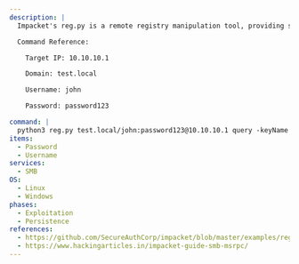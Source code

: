 ```yaml
---
description: |
  Impacket's reg.py is a remote registry manipulation tool, providing similar functionality to reg.exe in Windows.

  Command Reference:

  	Target IP: 10.10.10.1

  	Domain: test.local

  	Username: john

  	Password: password123

command: |
  python3 reg.py test.local/john:password123@10.10.10.1 query -keyName HKLM\\SOFTWARE\\Policies\\Microsoft\\Windows -s
items:
  - Password
  - Username
services:
  - SMB
OS:
  - Linux
  - Windows
phases:
  - Exploitation
  - Persistence
references:
  - https://github.com/SecureAuthCorp/impacket/blob/master/examples/reg.py
  - https://www.hackingarticles.in/impacket-guide-smb-msrpc/
---
```

